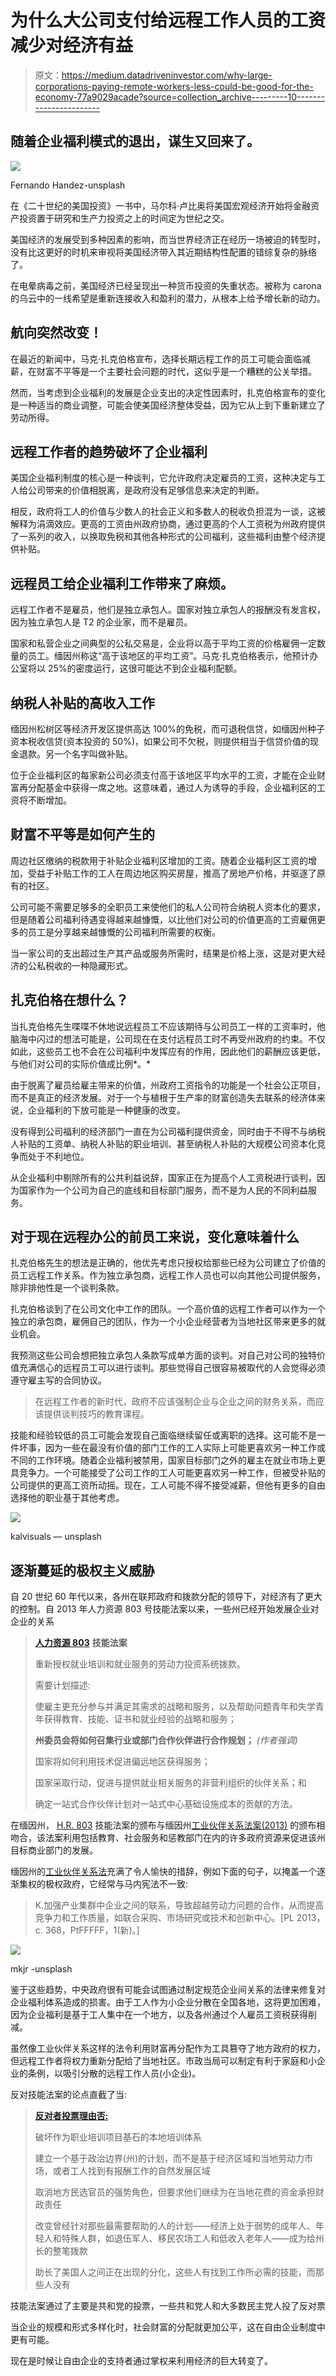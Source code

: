 # 为什么大公司支付给远程工作人员的工资减少对经济有益

> 原文：<https://medium.datadriveninvestor.com/why-large-corporations-paying-remote-workers-less-could-be-good-for-the-economy-77a9029acade?source=collection_archive---------10----------------------->

## 随着企业福利模式的退出，谋生又回来了。

![](img/77f97e67e9261b9d3e59a6abbe5793de.png)

Fernando Handez-unsplash

在《二十世纪的美国投资》一书中，马尔科·卢比奥将美国宏观经济开始将金融资产投资置于研究和生产力投资之上的时间定为世纪之交。

美国经济的发展受到多种因素的影响，而当世界经济正在经历一场被迫的转型时，没有比这更好的时机来审视将美国经济带入其近期结构性配置的错综复杂的脉络了。

在电晕病毒之前，美国经济已经呈现出一种货币投资的失重状态。被称为 carona 的乌云中的一线希望是重新连接收入和盈利的潜力，从根本上给予增长新的动力。

## 航向突然改变！

在最近的新闻中，马克·扎克伯格宣布，选择长期远程工作的员工可能会面临减薪，在财富不平等是一个主要社会问题的时代，这似乎是一个糟糕的公关举措。

然而，当考虑到企业福利的发展是企业支出的决定性因素时，扎克伯格宣布的变化是一种适当的商业调整，可能会使美国经济整体受益，因为它从上到下重新建立了劳动所得。

## 远程工作者的趋势破坏了企业福利

美国企业福利制度的核心是一种谈判，它允许政府决定雇员的工资，这种决定与工人给公司带来的价值相脱离，是政府没有足够信息来决定的判断。

相反，政府将工人的价值与少数人的社会正义和多数人的税收负担混为一谈，这被解释为涓滴效应。更高的工资由州政府协商，通过更高的个人工资税为州政府提供了一系列的收入，以换取免税和其他各种形式的公司福利，这些福利由整个经济提供补贴。

## 远程员工给企业福利工作带来了麻烦。

远程工作者不是雇员，他们是独立承包人。国家对独立承包人的报酬没有发言权，因为独立承包人是 T2 的企业家，而不是雇员。

国家和私营企业之间典型的公私交易是，企业将以高于平均工资的价格雇佣一定数量的员工。缅因州称这“高于该地区的平均工资”。马克·扎克伯格表示，他预计办公室将以 25%的密度运行，这很可能达不到企业福利配额。

## 纳税人补贴的高收入工作

缅因州松树区等经济开发区提供高达 100%的免税，而可退税信贷，如缅因州种子资本税收信贷(资本投资的 50%)，如果公司不欠税，则提供相当于信贷价值的现金退款。另一个名字叫做补贴。

位于企业福利区的每家新公司必须支付高于该地区平均水平的工资，才能在企业财富再分配基金中获得一席之地。这意味着，通过人为诱导的手段，企业福利区的工资将不断增加。

## 财富不平等是如何产生的

周边社区缴纳的税款用于补贴企业福利区增加的工资。随着企业福利区工资的增加，受益于补贴工作的工人在周边地区购买房屋，推高了房地产价格，并驱逐了原有的社区。

公司可能不需要足够多的全职员工来使他们的私人公司符合纳税人资本化的要求，但是随着公司福利待遇变得越来越慷慨，以比他们对公司的价值更高的工资雇佣更多的员工是分享越来越慷慨的公司福利所需要的权衡。

当一家公司的支出超过生产其产品或服务所需时，结果是价格上涨，这是对更大经济的公私税收的一种隐藏形式。

## 扎克伯格在想什么？

当扎克伯格先生喋喋不休地说远程员工不应该期待与公司员工一样的工资率时，他脑海中闪过的想法可能是，公司现在在支付远程员工时不再受州政府的约束。不仅如此，这些员工也不会在公司福利中发挥应有的作用，因此他们的薪酬应该更低，与他们对公司的实际价值成比例*。*

由于脱离了雇员给雇主带来的价值，州政府工资指令的功能是一个社会公正项目，而不是真正的经济发展。对于一个与植根于生产率的财富创造失去联系的经济体来说，企业福利的下放可能是一种健康的改变。

没有得到公司福利的经济部门一直在为公司福利提供资金，同时由于不得不与纳税人补贴的工资单、纳税人补贴的职业培训、甚至纳税人补贴的大规模公司资本化竞争而处于不利地位。

从企业福利中剔除所有的公共利益说辞，国家正在为提高个人工资税进行谈判，因为国家作为一个公司为自己的底线和目标部门服务，而不是为人民的不同利益服务。

## 对于现在远程办公的前员工来说，变化意味着什么

扎克伯格先生的想法是正确的，他优先考虑只授权给那些已经为公司建立了价值的员工远程工作关系。作为独立承包商，远程工作人员也可以向其他公司提供服务，除非排他性是一个谈判条款。

扎克伯格谈到了在公司文化中工作的团队。一个高价值的远程工作者可以作为一个独立的承包商，雇佣自己的团队，作为一个小企业经营者为当地社区带来更多的就业机会。

我预测这些公司会想把独立承包人条款写成单方面的谈判。对自己对公司的独特价值充满信心的远程员工可以进行谈判。那些觉得自己很容易被取代的人会觉得必须遵守雇主写的合同协议。

> 在远程工作者的新时代，政府不应该强制企业与企业之间的财务关系，而应该提供谈判技巧的教育课程。

技能和经验较低的员工可能会发现自己面临继续留任或离职的选择。这可能不是一件坏事，因为一些在最没有价值的部门工作的工人实际上可能更喜欢另一种工作或不同的工作环境。随着企业福利被禁用，国家目标部门之外的雇主在就业市场上更具竞争力。一个可能接受了公司工作的工人可能更喜欢另一种工作，但被受补贴的公司提供的更高工资所动摇。现在，工人可能不得不接受减薪，但他有更多的自由选择他的职业基于其他考虑。

![](img/a31e8c89c8bb1f8f55f4d914e1764eba.png)

kalvisuals — unsplash

## 逐渐蔓延的极权主义威胁

自 20 世纪 60 年代以来，各州在联邦政府和拨款分配的领导下，对经济有了更大的控制。自 2013 年人力资源 803 号技能法案以来，一些州已经开始发展企业对企业的关系

> [**人力资源 803**](https://www.congress.gov/bill/113th-congress/house-bill/803/text) **技能法案**
> 
> 重新授权就业培训和就业服务的劳动力投资系统拨款。
> 
> 需要计划描述:
> 
> 使雇主更充分参与并满足其需求的战略和服务，以及帮助问题青年和失学青年获得教育、技能、证书和就业经验的战略和服务；
> 
> **州委员会将如何召集行业或部门合作伙伴进行合作规划；** *(作者强调)*
> 
> 国家将如何利用技术促进偏远地区获得服务；
> 
> 国家采取行动，促进与提供就业相关服务的非营利组织的伙伴关系；和
> 
> 确定一站式合作伙伴计划对一站式中心基础设施成本的贡献的方法。

在缅因州， [H.R. 803](https://www.congress.gov/bill/113th-congress/house-bill/803/text) 技能法案的颁布与缅因州[工业伙伴关系法案(2013)](https://legislature.maine.gov/statutes/26/title26sec3304.html) 的颁布相吻合，该法案利用包括教育、社会服务和惩教部门在内的许多政府资源来促进该州目标商业部门的发展。

缅因州的[工业伙伴关系法](https://legislature.maine.gov/statutes/26/title26sec3304.html)充满了令人愉快的措辞，例如下面的句子，以掩盖一个逐渐集权的极权政府，它经常与马内宪法不一致:

> K.加强产业集群中企业之间的联系，导致超越劳动力问题的合作，从而提高竞争力和工作质量，如联合采购、市场研究或技术和创新中心。[PL 2013，c. 368，PtFFFFF，1(新)。]

![](img/4b189be6060c7cc446b974821996f2d3.png)

mkjr -unsplash

鉴于这些趋势，中央政府很有可能会试图通过制定规范企业间关系的法律来修复对企业福利体系造成的损害。由于工人作为小企业分散在全国各地，这将更加困难，因为企业福利是基于工人集中在一个地方，以及各州通过个人雇员工资税获得削减。

虽然像工业伙伴关系这样的法令利用财富再分配作为工具篡夺了地方政府的权力，但远程工作者将权力重新分配给了当地社区。市政当局可以制定有利于家庭和小企业的条例，以吸引分散的远程工作人员(小企业)。

反对技能法案的论点直截了当:

> [**反对者投票理由否:**](https://www.ontheissues.org/HouseVote/Party_13-HV075.htm)
> 
> 破坏作为职业培训项目基石的本地培训体系
> 
> 建立一个基于政治边界(州)的计划，而不是基于经济区域和当地劳动力市场，或者工人找到有报酬工作的自然发展区域
> 
> 取消地方民选官员的强势角色，但要求他们继续为在当地花费的资金承担财政责任
> 
> 改变曾经针对那些最需要帮助的人的计划——经济上处于弱势的成年人、年轻人和特殊人群，如退伍军人、移民农场工人和低收入老年人——成为给州长的整笔拨款
> 
> 助长了美国人之间正在出现的分化，这些人有找到工作所必需的技能，而那些人没有

技能法案通过了主要是共和党的投票，一些共和党人和大多数民主党人投了反对票

当企业的规模和形式多样化时，社会财富的分配就更加公平，这在自由企业制度中更有可能。

现在是时候让自由企业的支持者通过掌权来利用经济的巨大转变了。